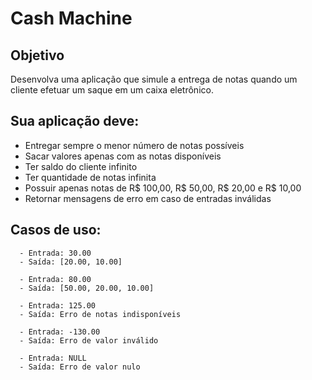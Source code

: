 # Cash Machine

## Objetivo
Desenvolva uma aplicação que simule a entrega de notas quando um cliente efetuar um saque em um caixa eletrônico.

## Sua aplicação deve:
  - Entregar sempre o menor número de notas possíveis
  - Sacar valores apenas com as notas disponíveis
  - Ter saldo do cliente infinito
  - Ter quantidade de notas infinita
  - Possuir apenas notas de R$ 100,00, R$ 50,00, R$ 20,00 e R$ 10,00
  - Retornar mensagens de erro em caso de entradas inválidas

## Casos de uso:
  ```
    - Entrada: 30.00
    - Saída: [20.00, 10.00]
  ```

  ```
    - Entrada: 80.00
    - Saída: [50.00, 20.00, 10.00]
  ```

  ```
    - Entrada: 125.00
    - Saída: Erro de notas indisponíveis
  ```

  ```
    - Entrada: -130.00
    - Saída: Erro de valor inválido
  ```

  ```
    - Entrada: NULL
    - Saída: Erro de valor nulo
  ```